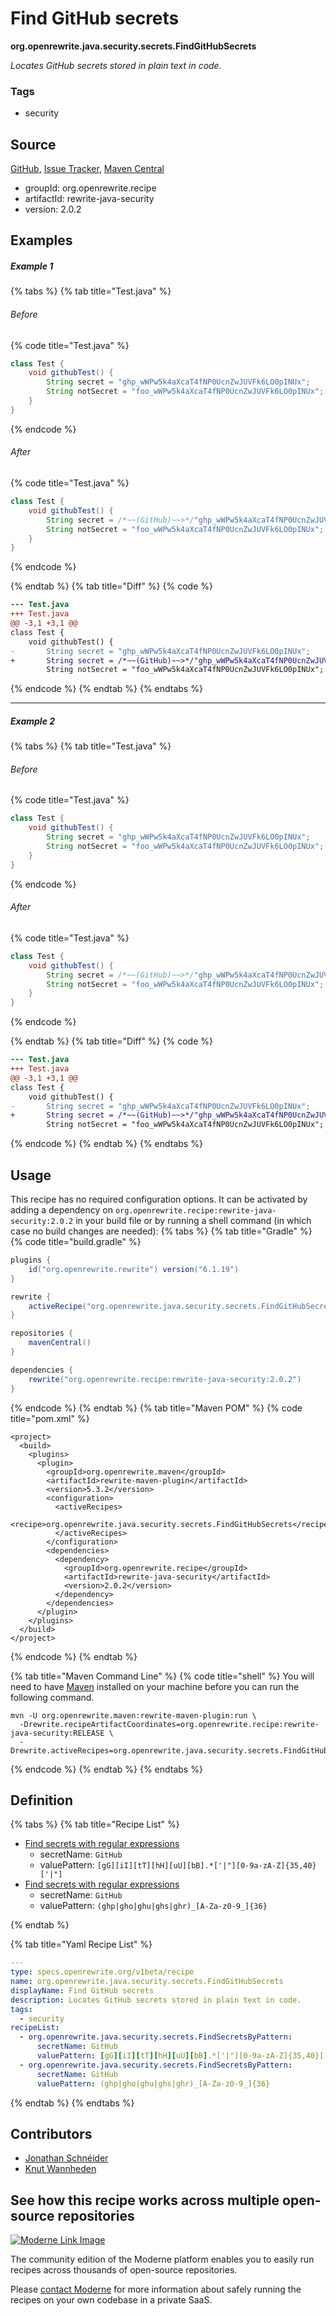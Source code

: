 # Find GitHub secrets

**org.openrewrite.java.security.secrets.FindGitHubSecrets**

_Locates GitHub secrets stored in plain text in code._

### Tags

* security

## Source

[GitHub](https://github.com/openrewrite/rewrite-java-security/blob/main/src/main/resources/META-INF/rewrite/secrets.yml), [Issue Tracker](https://github.com/openrewrite/rewrite-java-security/issues), [Maven Central](https://central.sonatype.com/artifact/org.openrewrite.recipe/rewrite-java-security/2.0.2/jar)

* groupId: org.openrewrite.recipe
* artifactId: rewrite-java-security
* version: 2.0.2

## Examples
##### Example 1


{% tabs %}
{% tab title="Test.java" %}

###### Before
{% code title="Test.java" %}
```java
class Test {
    void githubTest() {
        String secret = "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";
        String notSecret = "foo_wWPw5k4aXcaT4fNP0UcnZwJUVFk6LO0pINUx";
    }
}
```
{% endcode %}

###### After
{% code title="Test.java" %}
```java
class Test {
    void githubTest() {
        String secret = /*~~(GitHub)~~>*/"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";
        String notSecret = "foo_wWPw5k4aXcaT4fNP0UcnZwJUVFk6LO0pINUx";
    }
}
```
{% endcode %}

{% endtab %}
{% tab title="Diff" %}
{% code %}
```diff
--- Test.java
+++ Test.java
@@ -3,1 +3,1 @@
class Test {
    void githubTest() {
-       String secret = "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";
+       String secret = /*~~(GitHub)~~>*/"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";
        String notSecret = "foo_wWPw5k4aXcaT4fNP0UcnZwJUVFk6LO0pINUx";
```
{% endcode %}
{% endtab %}
{% endtabs %}

---

##### Example 2


{% tabs %}
{% tab title="Test.java" %}

###### Before
{% code title="Test.java" %}
```java
class Test {
    void githubTest() {
        String secret = "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";
        String notSecret = "foo_wWPw5k4aXcaT4fNP0UcnZwJUVFk6LO0pINUx";
    }
}
```
{% endcode %}

###### After
{% code title="Test.java" %}
```java
class Test {
    void githubTest() {
        String secret = /*~~(GitHub)~~>*/"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";
        String notSecret = "foo_wWPw5k4aXcaT4fNP0UcnZwJUVFk6LO0pINUx";
    }
}
```
{% endcode %}

{% endtab %}
{% tab title="Diff" %}
{% code %}
```diff
--- Test.java
+++ Test.java
@@ -3,1 +3,1 @@
class Test {
    void githubTest() {
-       String secret = "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";
+       String secret = /*~~(GitHub)~~>*/"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";
        String notSecret = "foo_wWPw5k4aXcaT4fNP0UcnZwJUVFk6LO0pINUx";
```
{% endcode %}
{% endtab %}
{% endtabs %}


## Usage

This recipe has no required configuration options. It can be activated by adding a dependency on `org.openrewrite.recipe:rewrite-java-security:2.0.2` in your build file or by running a shell command (in which case no build changes are needed): 
{% tabs %}
{% tab title="Gradle" %}
{% code title="build.gradle" %}
```groovy
plugins {
    id("org.openrewrite.rewrite") version("6.1.19")
}

rewrite {
    activeRecipe("org.openrewrite.java.security.secrets.FindGitHubSecrets")
}

repositories {
    mavenCentral()
}

dependencies {
    rewrite("org.openrewrite.recipe:rewrite-java-security:2.0.2")
}
```
{% endcode %}
{% endtab %}
{% tab title="Maven POM" %}
{% code title="pom.xml" %}
```markup
<project>
  <build>
    <plugins>
      <plugin>
        <groupId>org.openrewrite.maven</groupId>
        <artifactId>rewrite-maven-plugin</artifactId>
        <version>5.3.2</version>
        <configuration>
          <activeRecipes>
            <recipe>org.openrewrite.java.security.secrets.FindGitHubSecrets</recipe>
          </activeRecipes>
        </configuration>
        <dependencies>
          <dependency>
            <groupId>org.openrewrite.recipe</groupId>
            <artifactId>rewrite-java-security</artifactId>
            <version>2.0.2</version>
          </dependency>
        </dependencies>
      </plugin>
    </plugins>
  </build>
</project>
```
{% endcode %}
{% endtab %}

{% tab title="Maven Command Line" %}
{% code title="shell" %}
You will need to have [Maven](https://maven.apache.org/download.cgi) installed on your machine before you can run the following command.

```shell
mvn -U org.openrewrite.maven:rewrite-maven-plugin:run \
  -Drewrite.recipeArtifactCoordinates=org.openrewrite.recipe:rewrite-java-security:RELEASE \
  -Drewrite.activeRecipes=org.openrewrite.java.security.secrets.FindGitHubSecrets
```
{% endcode %}
{% endtab %}
{% endtabs %}

## Definition

{% tabs %}
{% tab title="Recipe List" %}
* [Find secrets with regular expressions](../../../java/security/secrets/findsecretsbypattern.md)
  * secretName: `GitHub`
  * valuePattern: `[gG][iI][tT][hH][uU][bB].*['|"][0-9a-zA-Z]{35,40}['|"]`
* [Find secrets with regular expressions](../../../java/security/secrets/findsecretsbypattern.md)
  * secretName: `GitHub`
  * valuePattern: `(ghp|gho|ghu|ghs|ghr)_[A-Za-z0-9_]{36}`

{% endtab %}

{% tab title="Yaml Recipe List" %}
```yaml
---
type: specs.openrewrite.org/v1beta/recipe
name: org.openrewrite.java.security.secrets.FindGitHubSecrets
displayName: Find GitHub secrets
description: Locates GitHub secrets stored in plain text in code.
tags:
  - security
recipeList:
  - org.openrewrite.java.security.secrets.FindSecretsByPattern:
      secretName: GitHub
      valuePattern: [gG][iI][tT][hH][uU][bB].*['|"][0-9a-zA-Z]{35,40}['|"]
  - org.openrewrite.java.security.secrets.FindSecretsByPattern:
      secretName: GitHub
      valuePattern: (ghp|gho|ghu|ghs|ghr)_[A-Za-z0-9_]{36}

```
{% endtab %}
{% endtabs %}

## Contributors
* [Jonathan Schnéider](mailto:jkschneider@gmail.com)
* [Knut Wannheden](mailto:knut@moderne.io)


## See how this recipe works across multiple open-source repositories

[![Moderne Link Image](/.gitbook/assets/ModerneRecipeButton.png)](https://app.moderne.io/recipes/org.openrewrite.java.security.secrets.FindGitHubSecrets)

The community edition of the Moderne platform enables you to easily run recipes across thousands of open-source repositories.

Please [contact Moderne](https://moderne.io/product) for more information about safely running the recipes on your own codebase in a private SaaS.
